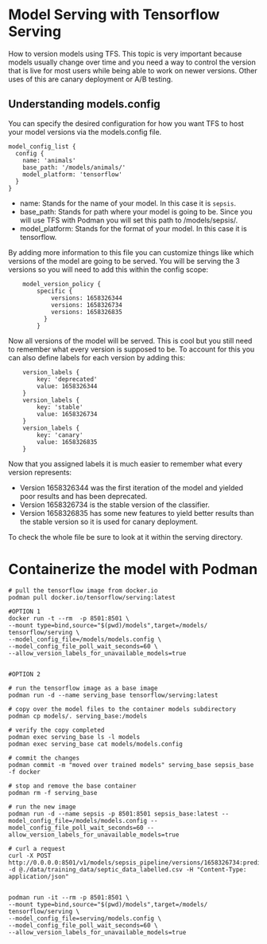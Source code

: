 # Model Serving with Tensorflow Serving

How to version models using TFS. This topic is very important because models usually change over time and you need a way to control the version that is live for most users while being able to work on newer versions. Other uses of this are canary deployment or A/B testing.
 
## Understanding models.config
You can specify the desired configuration for how you want TFS to host your model versions via the models.config file.

```commandline
model_config_list {
  config {
    name: 'animals'
    base_path: '/models/animals/'
    model_platform: 'tensorflow'
  }
}
```
- name: Stands for the name of your model. In this case it is `sepsis`.
- base_path: Stands for path where your model is going to be. Since you will use TFS with Podman you will set this path to /models/sepsis/.
- model_platform: Stands for the format of your model. In this case it is tensorflow.

By adding more information to this file you can customize things like which versions of the model are going to be served. You will be serving the 3 versions so you will need to add this within the config scope:

```commandline
    model_version_policy {
        specific {
            versions: 1658326344
            versions: 1658326734
            versions: 1658326835
          }
        }
```
Now all versions of the model will be served. This is cool but you still need to remember what every version is supposed to be. To account for this you can also define labels for each version by adding this:
```commandline
    version_labels {
        key: 'deprecated'
        value: 1658326344
    }
    version_labels {
        key: 'stable'
        value: 1658326734
    }
    version_labels {
        key: 'canary'
        value: 1658326835
    }
```
Now that you assigned labels it is much easier to remember what every version represents:

- Version 1658326344 was the first iteration of the model and yielded poor results and has been deprecated.
- Version 1658326734 is the stable version of the classifier.
- Version 1658326835 has some new features to yield better results than the stable version so it is used for canary deployment.

To check the whole file be sure to look at it within the serving directory.

# Containerize the model with Podman

```commandline
# pull the tensorflow image from docker.io
podman pull docker.io/tensorflow/serving:latest

#OPTION 1
docker run -t --rm  -p 8501:8501 \
--mount type=bind,source="$(pwd)/models",target=/models/ tensorflow/serving \
--model_config_file=/models/models.config \
--model_config_file_poll_wait_seconds=60 \
--allow_version_labels_for_unavailable_models=true


#OPTION 2

# run the tensorflow image as a base image
podman run -d --name serving_base tensorflow/serving:latest 

# copy over the model files to the container models subdirectory
podman cp models/. serving_base:/models

# verify the copy completed
podman exec serving_base ls -l models
podman exec serving_base cat models/models.config

# commit the changes
podman commit -m "moved over trained models" serving_base sepsis_base -f docker

# stop and remove the base container
podman rm -f serving_base

# run the new image
podman run -d --name sepsis -p 8501:8501 sepsis_base:latest --model_config_file=/models/models.config --model_config_file_poll_wait_seconds=60 --allow_version_labels_for_unavailable_models=true

# curl a request
curl -X POST http://0.0.0.0:8501/v1/models/sepsis_pipeline/versions/1658326734:predict -d @./data/training_data/septic_data_labelled.csv -H "Content-Type: application/json"


podman run -it --rm -p 8501:8501 \
--mount type=bind,source="$(pwd)/models",target=/models/ tensorflow/serving \
--model_config_file=serving/models.config \
--model_config_file_poll_wait_seconds=60 \
--allow_version_labels_for_unavailable_models=true
```
